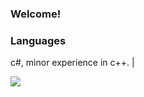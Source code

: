 ### Welcome!

### Languages
c#, minor experience in c++.                              |



![](https://github-readme-stats.vercel.app/api?username=joshissrsly&count_private=true&show_icons=true&theme=radical)
